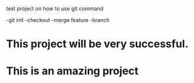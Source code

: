  test project on how to use git command

-git init
-checkout
-merge feature
-branch

# This project will be very successful. 



# This is an amazing project

